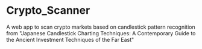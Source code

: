# Crypto_Scanner
 A web app to scan crypto markets based on candlestick pattern recognition from "Japanese Candlestick Charting Techniques: A Contemporary Guide to the Ancient Investment Techniques of the Far East"
